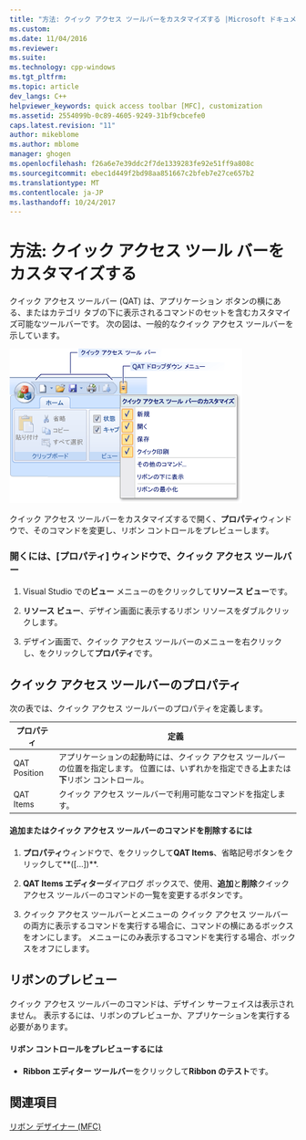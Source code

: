```yaml
---
title: "方法: クイック アクセス ツールバーをカスタマイズする |Microsoft ドキュメント"
ms.custom: 
ms.date: 11/04/2016
ms.reviewer: 
ms.suite: 
ms.technology: cpp-windows
ms.tgt_pltfrm: 
ms.topic: article
dev_langs: C++
helpviewer_keywords: quick access toolbar [MFC], customization
ms.assetid: 2554099b-0c89-4605-9249-31bf9cbcefe0
caps.latest.revision: "11"
author: mikeblome
ms.author: mblome
manager: ghogen
ms.openlocfilehash: f26a6e7e39ddc2f7de1339283fe92e51ff9a808c
ms.sourcegitcommit: ebec1d449f2bd98aa851667c2bfeb7e27ce657b2
ms.translationtype: MT
ms.contentlocale: ja-JP
ms.lasthandoff: 10/24/2017
---
```

# <a name="how-to-customize-the-quick-access-toolbar"></a>方法: クイック アクセス ツール バーをカスタマイズする
クイック アクセス ツールバー (QAT) は、アプリケーション ボタンの横にある、またはカテゴリ タブの下に表示されるコマンドのセットを含むカスタマイズ可能なツールバーです。 次の図は、一般的なクイック アクセス ツールバーを示しています。  
  
 ![MFC リボンのクイック アクセス ツールバー](../mfc/media/quick_access_toolbar.png "quick_access_toolbar")  
  
 クイック アクセス ツールバーをカスタマイズするで開く、**プロパティ**ウィンドウで、そのコマンドを変更し、リボン コントロールをプレビューします。  
  
### <a name="to-open-the-quick-access-toolbar-in-the-properties-window"></a>開くには、[プロパティ] ウィンドウで、クイック アクセス ツールバー  
  
1.  Visual Studio での**ビュー**  メニューのをクリックして**リソース ビュー**です。  
  
2.  **リソース ビュー**、デザイン画面に表示するリボン リソースをダブルクリックします。  
  
3.  デザイン画面で、クイック アクセス ツールバーのメニューを右クリックし、をクリックして**プロパティ**です。  
  
## <a name="quick-access-toolbar-properties"></a>クイック アクセス ツールバーのプロパティ  
 次の表では、クイック アクセス ツールバーのプロパティを定義します。  
  
|プロパティ|定義|  
|--------------|----------------|  
|QAT Position|アプリケーションの起動時には、クイック アクセス ツールバーの位置を指定します。 位置には、いずれかを指定できる**上**または**下**リボン コントロール。|  
|QAT Items|クイック アクセス ツールバーで利用可能なコマンドを指定します。|  
  
#### <a name="to-add-or-remove-commands-on-the-quick-access-toolbar"></a>追加またはクイック アクセス ツールバーのコマンドを削除するには  
  
1.  **プロパティ**ウィンドウで、をクリックして**QAT Items**、省略記号ボタンをクリックして**([...])**.  
  
2.  **QAT Items エディター**ダイアログ ボックスで、使用、**追加**と**削除**クイック アクセス ツールバーのコマンドの一覧を変更するボタンです。  
  
3.  クイック アクセス ツールバーとメニューの クイック アクセス ツールバーの両方に表示するコマンドを実行する場合に、コマンドの横にあるボックスをオンにします。 メニューにのみ表示するコマンドを実行する場合、ボックスをオフにします。  
  
## <a name="previewing-the-ribbon"></a>リボンのプレビュー  
 クイック アクセス ツールバーのコマンドは、デザイン サーフェイスは表示されません。 表示するには、リボンのプレビューか、アプリケーションを実行する必要があります。  
  
#### <a name="to-preview-the-ribbon-control"></a>リボン コントロールをプレビューするには  
  
-   **Ribbon エディター ツールバー**をクリックして**Ribbon のテスト**です。  
  
## <a name="see-also"></a>関連項目  
 [リボン デザイナー (MFC)](../mfc/ribbon-designer-mfc.md)

